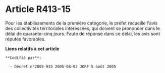 # Article R413-15

Pour les établissements de la première catégorie, le préfet recueille l'avis des collectivités territoriales intéressées, qui
doivent se prononcer dans le délai de quarante-cinq jours. Faute de réponse dans ce délai, les avis sont réputés favorables.

**Liens relatifs à cet article**

	**Codifié par**:

	  - Décret n°2005-935 2005-08-02 JORF 5 août 2005
